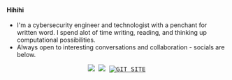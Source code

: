 #### Hihihi 

- I'm a cybersecurity engineer and technologist with a penchant for written word. I spend alot of time writing, reading, and thinking up computational possibilities.
- Always open to interesting conversations and collaboration - socials are below.

<p align="center">
   <kbd>
  <a href="https://twitter.com/ashleytolb"><img src="https://img.shields.io/twitter/follow/ashleytolb?style=for-the-badge&label=ashleytolb&logo=twitter&logoColor=00AEFF&labelColor=black&color=fcd4b7"/></a>
</a> <a href="https://www.linkedin.com/in/ashleytolbert"><img src="https://img.shields.io/badge/linkedin-fcd4b7?style=for-the-badge&logo=linkedin&logoColor=fcd4b7&labelColor=black" /></a> <a href="https://ashleytolbert.github.io" title="My Site"><img src="https://img.shields.io/badge/GIT-SITE-fcd4b7?style=for-the-badge&logo=twitter&logoColor=00AEFF&labelColor=black" alt="GIT SITE" /></a>
  </kbd>
</p>

</a>
  </kbd>
</p>

<!--
**ashleytolbert/ashleytolbert** is a ✨ _special_ ✨ repository because its `README.md` (this file) appears on your GitHub profile.
-->
